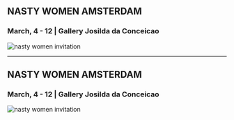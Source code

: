 ## NASTY WOMEN AMSTERDAM
### March, 4 - 12 |  Gallery Josilda da Conceicao
![nasty women invitation](https://c1.staticflickr.com/4/3829/33081348541_cb3c4b7811_m.jpg)

---

 ## NASTY WOMEN AMSTERDAM
### March, 4 - 12 |  Gallery Josilda da Conceicao
![nasty women invitation](https://c1.staticflickr.com/4/3829/33081348541_cb3c4b7811_m.jpg)
